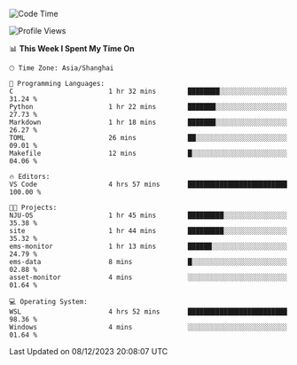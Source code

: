 <!--START_SECTION:waka-->
![Code Time](http://img.shields.io/badge/Code%20Time-1%2C424%20hrs%2049%20mins-blue)

![Profile Views](http://img.shields.io/badge/Profile%20Views-0-blue)

📊 **This Week I Spent My Time On** 

```text
🕑︎ Time Zone: Asia/Shanghai

💬 Programming Languages: 
C                        1 hr 32 mins        ████████░░░░░░░░░░░░░░░░░   31.24 % 
Python                   1 hr 22 mins        ███████░░░░░░░░░░░░░░░░░░   27.73 % 
Markdown                 1 hr 18 mins        ███████░░░░░░░░░░░░░░░░░░   26.27 % 
TOML                     26 mins             ██░░░░░░░░░░░░░░░░░░░░░░░   09.01 % 
Makefile                 12 mins             █░░░░░░░░░░░░░░░░░░░░░░░░   04.06 % 

🔥 Editors: 
VS Code                  4 hrs 57 mins       █████████████████████████   100.00 % 

🐱‍💻 Projects: 
NJU-OS                   1 hr 45 mins        █████████░░░░░░░░░░░░░░░░   35.38 % 
site                     1 hr 44 mins        █████████░░░░░░░░░░░░░░░░   35.32 % 
ems-monitor              1 hr 13 mins        ██████░░░░░░░░░░░░░░░░░░░   24.79 % 
ems-data                 8 mins              █░░░░░░░░░░░░░░░░░░░░░░░░   02.88 % 
asset-monitor            4 mins              ░░░░░░░░░░░░░░░░░░░░░░░░░   01.64 % 

💻 Operating System: 
WSL                      4 hrs 52 mins       █████████████████████████   98.36 % 
Windows                  4 mins              ░░░░░░░░░░░░░░░░░░░░░░░░░   01.64 % 
```


 Last Updated on 08/12/2023 20:08:07 UTC
<!--END_SECTION:waka-->